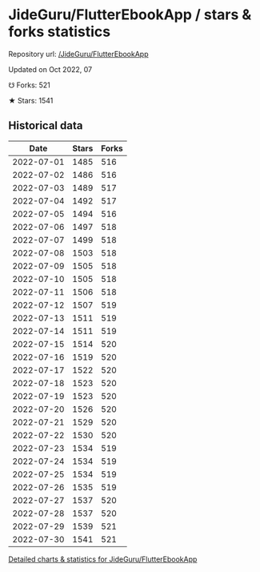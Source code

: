 # JideGuru/FlutterEbookApp / stars & forks statistics

Repository url: [/JideGuru/FlutterEbookApp](https://github.com/JideGuru/FlutterEbookApp)

Updated on Oct 2022, 07

☋ Forks: 521

★ Stars: 1541

## Historical data
| Date | Stars | Forks |
|------|-------|-------|
| 2022-07-01 | 1485 | 516 | 
| 2022-07-02 | 1486 | 516 | 
| 2022-07-03 | 1489 | 517 | 
| 2022-07-04 | 1492 | 517 | 
| 2022-07-05 | 1494 | 516 | 
| 2022-07-06 | 1497 | 518 | 
| 2022-07-07 | 1499 | 518 | 
| 2022-07-08 | 1503 | 518 | 
| 2022-07-09 | 1505 | 518 | 
| 2022-07-10 | 1505 | 518 | 
| 2022-07-11 | 1506 | 518 | 
| 2022-07-12 | 1507 | 519 | 
| 2022-07-13 | 1511 | 519 | 
| 2022-07-14 | 1511 | 519 | 
| 2022-07-15 | 1514 | 520 | 
| 2022-07-16 | 1519 | 520 | 
| 2022-07-17 | 1522 | 520 | 
| 2022-07-18 | 1523 | 520 | 
| 2022-07-19 | 1523 | 520 | 
| 2022-07-20 | 1526 | 520 | 
| 2022-07-21 | 1529 | 520 | 
| 2022-07-22 | 1530 | 520 | 
| 2022-07-23 | 1534 | 519 | 
| 2022-07-24 | 1534 | 519 | 
| 2022-07-25 | 1534 | 519 | 
| 2022-07-26 | 1535 | 519 | 
| 2022-07-27 | 1537 | 520 | 
| 2022-07-28 | 1537 | 520 | 
| 2022-07-29 | 1539 | 521 | 
| 2022-07-30 | 1541 | 521 | 


[Detailed charts & statistics for JideGuru/FlutterEbookApp](https://reviewgithub.com/rep/JideGuru/FlutterEbookApp)
